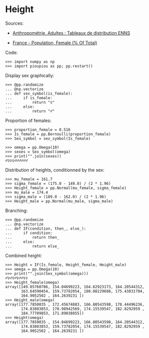 Height
================================================================================

Sources: 

  - [Anthropométrie, Adultes : Tableaux de distribution ENNS](https://www.santepubliquefrance.fr/determinants-de-sante/nutrition-et-activite-physique/articles/enns-etude-nationale-nutrition-sante/anthropometrie-adultes-tableaux-de-distribution-enns)

  - [France - Population, Female (% Of Total)
](https://tradingeconomics.com/france/population-female-percent-of-total-wb-data.html)


Code:

    >>> import numpy as np
    >>> import pioupiou as pp; pp.restart()

Display sex graphically:

    >>> @pp.randomize
    ... @np.vectorize
    ... def sex_symbol(is_female):
    ...     if is_female:
    ...         return "♀"
    ...     else:
    ...         return "♂"

Proportion of females:

    >>> proportion_female = 0.516
    >>> Is_female = pp.Bernoulli(proportion_female)
    >>> Sex_symbol = sex_symbol(Is_female)

    >>> omega = pp.Omega(10)
    >>> sexes = Sex_symbol(omega)
    >>> print("".join(sexes))
    ♂♀♀♀♂♂♂♂♂♂

Distribution of heights, conditionned by the sex:

    >>> mu_female = 161.7
    >>> sigma_female = (175.0 - 149.0) / (2 * 1.96)
    >>> Height_female = pp.Normal(mu_female, sigma_female)
    >>> mu_male = 174.4
    >>> sigma_male = (189.0 - 162.0) / (2 * 1.96)
    >>> Height_male = pp.Normal(mu_male, sigma_male)

Branching:

    >>> @pp.randomize
    ... @np.vectorize
    ... def IF(condition, then_, else_):
    ...     if condition:
    ...         return then_
    ...     else:
    ...         return else_

Combined height:

    >>> Height = IF(Is_female, Height_female, Height_male)
    >>> omega = pp.Omega(10)
    >>> print("".join(Sex_symbol(omega)))
    ♂♀♂♀♂♀♂♂♀♀
    >>> Height_female(omega)
    array([149.05760786, 154.04699223, 164.62923173, 164.20544312,
           163.64590454, 159.73782054, 180.08229688, 175.43831704,
           164.9052502 , 164.2639231 ])
    >>> Height_male(omega)
    array([177.7850035 , 172.45674883, 166.80543598, 178.44496236,
           174.83803853, 170.98942569, 174.15539547, 182.8292959 ,
           184.77709853, 171.89038855])
    >>> Height(omega)
    array([177.7850035 , 154.04699223, 166.80543598, 164.20544312,
           174.83803853, 159.73782054, 174.15539547, 182.8292959 ,
           164.9052502 , 164.2639231 ])
